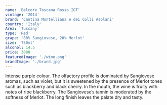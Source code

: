 ```yaml
---
name: 'Belcore Toscana Rosso IGT'
vintage: '2014'
brand: 'Cantina Montelliana e dei Colli Asolani'
country: 'Italy'
Area: 'Tuscany'
type: 'Red'
grape: '80% Sangiovese, 20% Merlot'
size: '750ml'
alcohol: 14.5
price: 3000
featuredImage: './wine.png'
brandImage: './brand.jpg'
---
```


Intense purple colour. The olfactory profile is dominated by
Sangiovese aromas, such as violet, but it is sweetened
by the presence of Merlot tones such as blackberry and
black cherry. In the mouth, the wine is fruity with notes
of ripe blackberry. The Sangiovese’s tannin is moderated by
the softness of Merlot. The long finish leaves
the palate dry and tasty.
